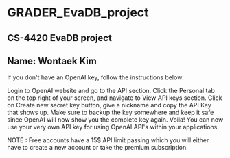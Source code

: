 # GRADER_EvaDB_project
## CS-4420 EvaDB project
## Name: Wontaek Kim



If you don't have an OpenAI key, follow the instructions below:

Login to OpenAI website and go to the API section.
Click the Personal tab on the top right of your screen, and navigate to View API keys section.
Click on Create new secret key button, give a nickname and copy the API Key that shows up.
Make sure to backup the key somewhere and keep it safe since OpenAI will now show you the complete key again.
Voila! You can now use your very own API key for using OpenAI API's within your applications.

NOTE : Free accounts have a 15$ API limit passing which you will either have to create a new account or take the premium subscription.
